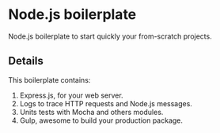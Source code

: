 # Node.js boilerplate
Node.js boilerplate to start quickly your from-scratch projects.

## Details
This boilerplate contains:
1. Express.js, for your web server.
2. Logs to trace HTTP requests and Node.js messages.
3. Units tests with Mocha and others modules.
4. Gulp, awesome to build your production package.
